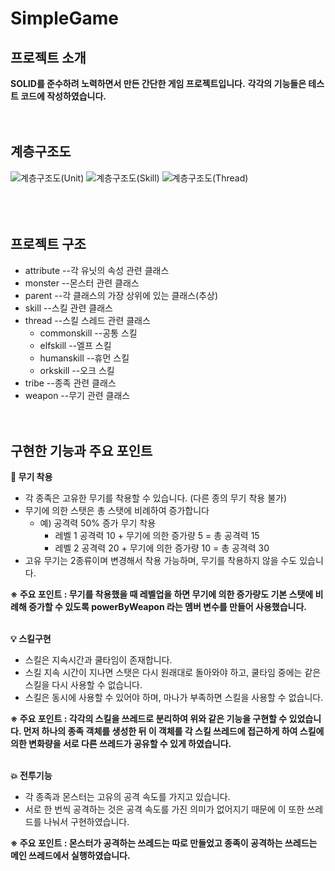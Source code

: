 
# SimpleGame


## 프로젝트 소개
**SOLID를 준수하려 노력하면서 만든 간단한 게임 프로젝트입니다.**
**각각의 기능들은 테스트 코드에 작성하였습니다.**
<br><br><br>





## 계층구조도
![계층구조도(Unit)](https://user-images.githubusercontent.com/81568304/155324407-c18a6701-7649-4687-bc9c-e6fdede7867c.JPG)
![계층구조도(Skill)](https://user-images.githubusercontent.com/81568304/155324424-00e5a035-cff0-4ba6-8180-964f70cadba4.JPG)
![계층구조도(Thread)](https://user-images.githubusercontent.com/81568304/155324438-0e33c1e4-dbe0-4f2f-a775-4fd9a66a7436.JPG)
<br><br><br><br>

## 프로젝트 구조
* attribute  --각 유닛의 속성 관련 클래스
* monster   --몬스터 관련 클래스
* parent      --각 클래스의 가장 상위에 있는 클래스(추상)
* skill           --스킬 관련 클래스
* thread      --스킬 스레드 관련 클래스
	* commonskill  --공통 스킬
	* elfskill  --엘프 스킬
	* humanskill  --휴먼 스킬
	* orkskill  --오크 스킬
* tribe  --종족 관련 클래스
* weapon  --무기 관련 클래스
<br><br><br>

## 구현한 기능과 주요 포인트
**:hammer: 무기 착용**
* 각 종족은 고유한 무기를 착용할 수 있습니다. (다른 종의 무기 착용 불가)
* 무기에 의한 스탯은 총 스탯에 비례하여 증가합니다
	* 예) 공격력 50% 증가 무기 착용
		* 레벨 1 공격력 10 + 무기에 의한 증가량 5 = 총 공격력 15
		* 레벨 2 공격력 20 + 무기에 의한 증가량 10 = 총 공격력 30
* 고유 무기는 2종류이며 변경해서 착용 가능하며, 무기를 착용하지 않을 수도 있습니다.

**※ 주요 포인트 : 무기를 착용했을 때 레벨업을 하면 무기에 의한 증가량도 기본 스탯에 비례해 증가할 수 있도록 powerByWeapon 라는 멤버 변수를 만들어 사용했습니다.**
<br><br>

**:bulb: 스킬구현**
* 스킬은 지속시간과 쿨타임이 존재합니다.
* 스킬 지속 시간이 지나면 스탯은 다시 원래대로 돌아와야 하고, 쿨타임 중에는 같은 스킬을 다시 사용할 수 없습니다.
* 스킬은 동시에 사용할 수 있어야 하며, 마나가 부족하면 스킬을 사용할 수 없습니다.

**※ 주요 포인트 :  각각의 스킬을 쓰레드로 분리하여 위와 같은 기능을 구현할 수 있었습니다. 먼저 하나의 종족 객체를 생성한 뒤 이 객체를 각 스킬 쓰레드에 접근하게 하여 스킬에 의한 변화량을 서로 다른 쓰레드가 공유할 수 있게 하였습니다.**
<br><br>

**:collision: 전투기능**
* 각 종족과 몬스터는 고유의 공격 속도를 가지고 있습니다.
* 서로 한 번씩 공격하는 것은 공격 속도를 가진 의미가 없어지기 때문에 이 또한 쓰레드를 나눠서 구현하였습니다.

**※ 주요 포인트 : 몬스터가 공격하는 쓰레드는 따로 만들었고 종족이  공격하는 쓰레드는 메인 쓰레드에서 실행하였습니다.**

